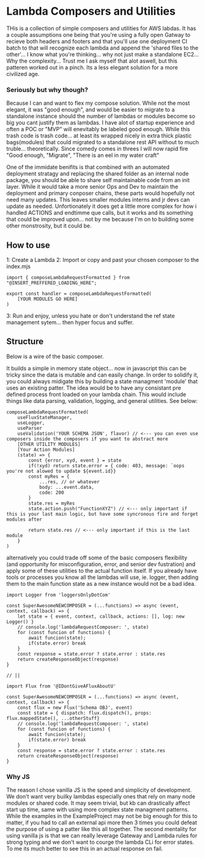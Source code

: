 # Lambda Composers and Utilities
THis is a collection of simple composers and utilities for AWS labdas. It has a couple assumptions one being that you're using a fully open Gatway to recieve both headers and footers and that you'll use one deployment CI batch to that will recognize each lambda and append the 'shared files to the other'... I know what you're thinking... why not just make a standalone EC2... Why the complexity... Trust me I ask myself that alot aswell, but this patteren worked out in a pinch. Its a less elegant solution for a more civilized age.

### Seriously but why though?
Because I can and want to flex my compose solution. While not the most elegant, it was "good enough", and would be easier to migrate to a standalone instance should the number of lambdas or modules become so big you cant justify them as lambdas. I have alot of startup experience and often a POC or "MVP" will enevitably be labeled good enough. While this trash code is trash code... at least its wrapped nicely in extra thick plastic bags(modules) that could migrated to a standalone rest API without to much truble... theoretically. Since comedy comes in threes I will now rapid fire "Good enough, "Migrate", "There is an eel in my water craft"

One of the immidate benifits is that combined with an automated deployment stratagy and replacing the shared folder as an internal node package, you should be able to share self maintainable code from an init layer. While it would take a more senior Ops and Dev to maintain the deployment and primary conposer chains, these parts would hopefully not need many updates. This leaves smaller modules interns and jr devs can update as needed. Unfortionately it does get a little more complex for how i handled ACTIONS and endtimme que calls, but it works and its something that could be improved upon... not by me because I'm on to building some other monstrosity, but it could be.

## How to use

1: Create a Lambda
2: Import or copy and past your chosen composer to the index.mjs

```
import { composeLambdaRequestFormatted } from "@INSERT_PREFFERED_LOADING_HERE";

export const handler = composeLambdaRequestFormatted(
    [YOUR MODULES GO HERE]
)
```
3: Run and enjoy, unless you hate or don't understand the ref state management sytem... then hyper focus and suffer. 

## Structure

Below is a wire of the basic composer.

It builds a simple in memory state object... now in javascript this can be tricky since the data is mutable and can easily change. In order to solidify it, you could always midigate this by building a state managment 'module' that uses an existing patter. The idea would be to have any consistant pre defined process front loaded on your lambda chain. This would include things like data parsing, validation, logging, and general utilities. See below:
```
composeLambdaRequestFormatted(
    useFluxStateManager,
    useLogger,
    useParser
    useValidation('YOUR SCHEMA JSON', flavor) // <--- you can even use composers inside the composers if you want to abstract more 
    [OTHER UTILITY MODULES]
    [Your Action Modules]
    (state) => {
        const {error, xyd, event } = state
        if(!xyd) return state.error = { code: 403, message: `oops you're not alowed to update ${event.id}}
        const myRes = {
            ...res, // or whatever
            body: ...event.data,
            code: 200
        }
        state.res = myRes
        state.action.push("FunctionXYZ") // <--- only important if this is your last main logic, but have some syncronous fire and forget modules after

        return state.res // <--- only important if this is the last module
    } 
)

```

alternatively you could trade off some of the basic composers flexibility (and opportunity for misconfiguration, error, and senior dev fustration) and apply some of these utilities to the actual function itself. If you already have tools or processes you know all the lambdas will use, ie. logger, then adding them to the main function state as a new instance would not be a bad idea. 
```
import Logger from 'loggersOnlyDotCom'
 
const SuperAwesomeNEWCOMPOSER = (...functions) => async (event, context, callback) => {
    let state = { event, context, callback, actions: [], log: new Logger() }
    // console.log('lambdaRequestComposer: ', state)
    for (const funcion of functions) {
        await funcion(state);
        if(state.error) break
    }
    const response = state.error ? state.error : state.res 
    return createResponseObject(response)
}

// ||

import Flux from '@IDontGiveAFluxAboutU'

const SuperAwesomeNEWCOMPOSER = (...functions) => async (event, context, callback) => {
    const flux = new Flux('Schema OBJ', event)
    const state = { dispatch: flux.dispatch(), props: flux.mappedState(), ...otherStuff}
    // console.log('lambdaRequestComposer: ', state)
    for (const funcion of functions) {
        await funcion(state);
        if(state.error) break
    }
    const response = state.error ? state.error : state.res 
    return createResponseObject(response)
}

```

### Why JS
The reason I chose vanilla JS is the speed and simplicity of development. We don't want very builky lambdas especially ones that rely on many node modules or shared code. It may seem trivial, but kb can drastically affect start up time, same with using more complex state managment patterns. While the examples in the ExampleProject may not be big enough for this to matter, if you had to call an external api more then 3 times you could defeat the purpose of using a patter like this all together. The second mentality for using vanilla js is that we can really leverage Gateway and Lambda rules for strong typing and we don't want to courge the lambda CLi for error states. To me its much better to see this in an actual response on fail.